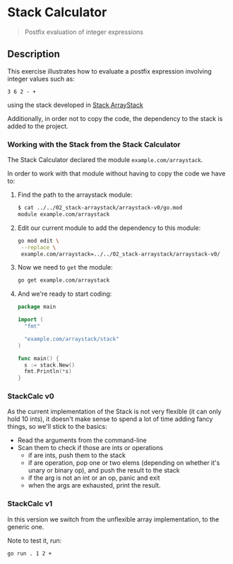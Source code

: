 # Stack Calculator
> Postfix evaluation of integer expressions

## Description

This exercise illustrates how to evaluate a postfix expression involving integer values such as:

```
3 6 2 - +
```

using the stack developed in [Stack ArrayStack](../02_stack-arraystack/README.md)

Additionally, in order not to copy the code, the dependency to the stack is added to the project.

### Working with the Stack from the Stack Calculator

The Stack Calculator declared the module `example.com/arraystack`.

In order to work with that module without having to copy the code we have to:

1. Find the path to the arraystack module:

    ```bash
    $ cat ../../02_stack-arraystack/arraystack-v0/go.mod
    module example.com/arraystack
    ```

2. Edit our current module to add the dependency to this module:

    ```bash
    go mod edit \
     --replace \
     example.com/arraystack=../../02_stack-arraystack/arraystack-v0/
    ```

3. Now we need to `get` the module:

    ```bash
    go get example.com/arraystack
    ```

4. And we're ready to start coding:

    ```go
    package main

    import (
      "fmt"

      "example.com/arraystack/stack"
    )

    func main() {
      s := stack.New()
      fmt.Println(*s)
    }
    ```

### StackCalc v0

As the current implementation of the Stack is not very flexible (it can only hold 10 ints), it doesn't make sense to spend a lot of time adding fancy things, so we'll stick to the basics:

+ Read the arguments from the command-line
+ Scan them to check if those are ints or operations
    + if are ints, push them to the stack
    + if are operation, pop one or two elems (depending on whether it's unary or binary op), and push the result to the stack
    + if the arg is not an int or an op, panic and exit
    + when the args are exhausted, print the result.


### StackCalc v1

In this version we switch from the unflexible array implementation, to the generic one.

Note to test it, run:

```bash
go run . 1 2 +
```